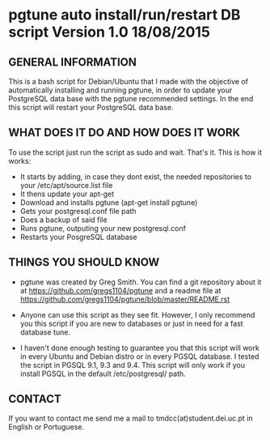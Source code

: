 # pgtune auto install/run/restart DB script               Version 1.0   18/08/2015


GENERAL INFORMATION
-------------------

This is a bash script for Debian/Ubuntu that I made with the objective of automatically installing and running pgtune, in order to update your PostgreSQL data base with the pgtune recommended settings. In the end this script will restart your PostgreSQL data base.

WHAT DOES IT DO AND HOW DOES IT WORK
------------------------------------

To use the script just run the script as sudo and wait. That's it.
This is how it works:

- It starts by adding, in case they dont exist, the needed repositories to your /etc/apt/source.list file
- It thens update your apt-get 
- Download and installs pgtune (apt-get install pgtune)
- Gets your postgresql.conf file path
- Does a backup of said file
- Runs pgtune, outputing your new postgresql.conf
- Restarts your PosgreSQL database

THINGS YOU SHOULD KNOW
----------------------

- pgtune was created by Greg Smith. You can find a git repository about it at https://github.com/gregs1104/pgtune and a readme file at https://github.com/gregs1104/pgtune/blob/master/README.rst

- Anyone can use this script as they see fit. However, I only recommend you this script if you are new to databases or just in need for a fast database tune. 

- I haven't done enough testing to guarantee you that this script will work in every Ubuntu and Debian distro or in every PGSQL database. I tested the script in PGSQL 9.1, 9.3 and 9.4. This script will only work if you install PGSQL in the default /etc/postgresql/ path. 

CONTACT
-------

If you want to contact me send me a mail to tmdcc(at)student.dei.uc.pt in English or Portuguese.
